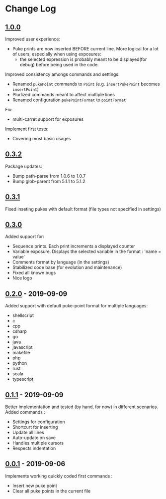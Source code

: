 # Change Log

## [1.0.0](https://github.com/Zorvalt/Puke-Debug/releases/tag/v1.0.0)
Improved user experience:
* Puke prints are now inserted BEFORE current line.
  More logical for a lot of users, especially when using exposures:
    - the selected expression is probably meant to be displayed(for debug)
    before being used in the code.

Improved consistency amongs commands and settings:
* Renamed `pukePoint` commands to `Point` (e.g. `insertPukePoint` becomes `insertPoint`)
* Plurlized commands meant to affect multiple lines
* Renamed configuration `pukePointFormat` to `pointFormat`

Fix:
* multi-carret support for exposures

Implement first tests:
* Covering most basic usages

## [0.3.2](https://github.com/Zorvalt/Puke-Debug/releases/tag/v0.3.2)
Package updates:
* Bump path-parse from 1.0.6 to 1.0.7
* Bump glob-parent from 5.1.1 to 5.1.2

## [0.3.1](https://github.com/Zorvalt/Puke-Debug/releases/tag/v0.3.1)
Fixed inseting pukes with default format (file types not specified in settings)

## [0.3.0](https://github.com/Zorvalt/Puke-Debug/releases/tag/v0.3.0)
Added support for:
* Sequence prints. Each print increments a displayed counter
* Variable exposure. Displays the selected variable in the format : 'name = value'
* Comments format by language (in the settings)
* Stabilized code base (for evolution and maintenance)
* Fixed all known bugs
* Nice logo

## [0.2.0](https://github.com/Zorvalt/Puke-Debug/releases/tag/v0.2.0) - 2019-09-09
Added support with default puke-point format for multiple languages:
* shellscript
* c
* cpp
* csharp
* go
* java
* javascript
* makefile
* php
* python
* rust
* scala
* typescript

## [0.1.1](https://github.com/Zorvalt/Puke-Debug/releases/tag/v0.1.1) - 2019-09-09
Better implementation and tested (by hand, for now) in different scenarios.  
Added commands :
* Settings for configuration
* Shortcurt for inserting
* Update all lines
* Auto-update on save
* Handles multiple cursors
* Respects indentation

## [0.0.1](https://github.com/Zorvalt/Puke-Debug/releases/tag/v0.0.1) - 2019-09-06
Implements working quickly coded first commands :
* Insert new puke point
* Clear all puke points in the current file